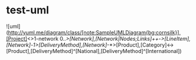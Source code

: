 # test-uml

![uml](http://yuml.me/diagram/class/[note:SampleUMLDiagram{bg:cornsilk}],[Project]<>1-network 0..*>[Network],[Network|Nodes;Links]++*-*>[LineItem],[Network]-1>[DeliveryMethod],[Network]*-*>[Product],[Category]<->[Product],[DeliveryMethod]^[National],[DeliveryMethod]^[International])
